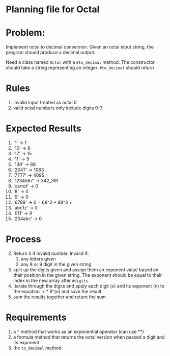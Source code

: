 # Planning file for Octal

# Problem:
Implement octal to decimal conversion. Given an octal input string, the program should produce a decimal output.

Need a class named `Octal` with a `#to_decimal` method. The constructor should take a string representing an integer. `#to_decimal` should return 

# Rules
1. invalid input treated as octal 0
2. valid octal numbers only include digits 0-7.

# Expected Results
1. '1' -> 1
2. '10' -> 8
3. '17' -> 15
4. '11' -> 9
5. '130' -> 88
6. '2047' -> 1063
7. '7777' -> 4095
8. '1234567' -> 342_391
9. 'carrot' -> 0
10. '8' -> 0
11. '9' -> 0
12. '6789' -> 0
      = 6*8^3 + 8*8^3 + 
13. 'abc1z' -> 0
14. '011' -> 9
15. '234abc' -> 0

# Process

2. Return 0 if invalid number. Invalid if:
    1. any letters given
    2. any 8 or 9 digit in the given string
3. split up the digits given and assign them an exponent value based on their position in the given string. The exponent should be equal to their index in the new array after `#digits`
4. Iterate through the digits and apply each digit (x) and its exponent (n) to the equation `x * 8^(n) and save the result
5. sum the results together and return the sum

# Requirements
1. a `^` method that works as an exponential operator (can use **)
2. a formula method that returns the octal version when passed a digit and its exponent
3. the `to_decimal` method
